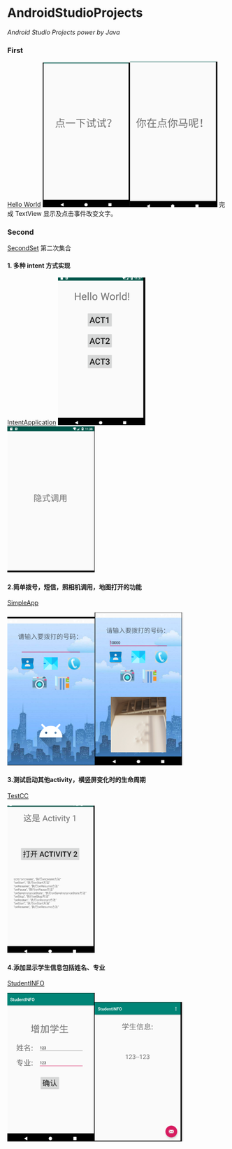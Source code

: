 # AndroidStudioProjects

*Android Studio Projects power by Java*

### First

[Hello World](https://github.com/EslSuwen/AndroidStudioProjects/tree/master/HelloWorld)
<img src="HelloWorld/1_1.png" width="200"><img src="HelloWorld/1_2.png" width="200">
完成 TextView 显示及点击事件改变文字。

### Second

[SecondSet](https://github.com/EslSuwen/AndroidStudioProjects/tree/master/Second)
第二次集合
<imag src="Second/SecondSet/2_1.png" width="100">

#### 1. 多种 intent 方式实现

[IntentApplication](https://github.com/EslSuwen/AndroidStudioProjects/tree/master/Second/IntentApplication)
<img src="Second/IntentApplication/2_1_1.png" width="200"><img src="Second/IntentApplication/2_1_2.png" width="200">

#### 2.简单拨号，短信，照相机调用，地图打开的功能 

[SimpleApp](https://github.com/EslSuwen/AndroidStudioProjects/tree/master/Second/SimpleApp)

<img src="Second/SimpleApp/2_2_1.png" width="200"><img src="Second/SimpleApp/2_2_2.png" width="200">

#### 3.测试启动其他activity，横竖屏变化时的生命周期

[TestCC](https://github.com/EslSuwen/AndroidStudioProjects/tree/master/Second/TestCC)

<img src="Second/TestCC/2_3.png" width="200">

#### 4.添加显示学生信息包括姓名、专业

[StudentINFO](https://github.com/EslSuwen/AndroidStudioProjects/tree/master/Second/StudentINFO)

<img src="Second/StudentINFO/2_4_1.png" width="200"><img src="Second/StudentINFO/2_4_2.png" width="200">